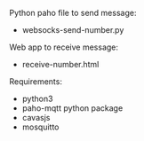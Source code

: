 Python paho file to send message: 
- websocks-send-number.py

Web app to receive message:
- receive-number.html

Requirements:
- python3
- paho-mqtt python package
- cavasjs
- mosquitto 